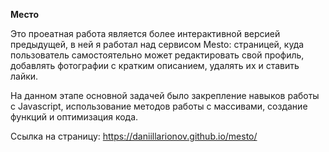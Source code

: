 **Место**

Это проеатная работа является более интерактивной версией предыдущей, в ней я работал над сервисом Mesto: страницей, куда пользователь самостоятельно может редактировать свой профиль, добавлять фотографии с кратким описанием, удалять их и ставить лайки.

На данном этапе основной задачей было закрепление навыков работы с Javascript, использование методов работы с массивами, создание функций и оптимизация кода.

Ссылка на страницу: https://daniillarionov.github.io/mesto/